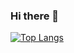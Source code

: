 ### Hi there 👋

[![Top Langs](https://github-readme-stats.vercel.app/api/top-langs/?username=bersen66&layout=compact&theme=gruvbox)](https://github.com/bersen66/github-readme-stats)
